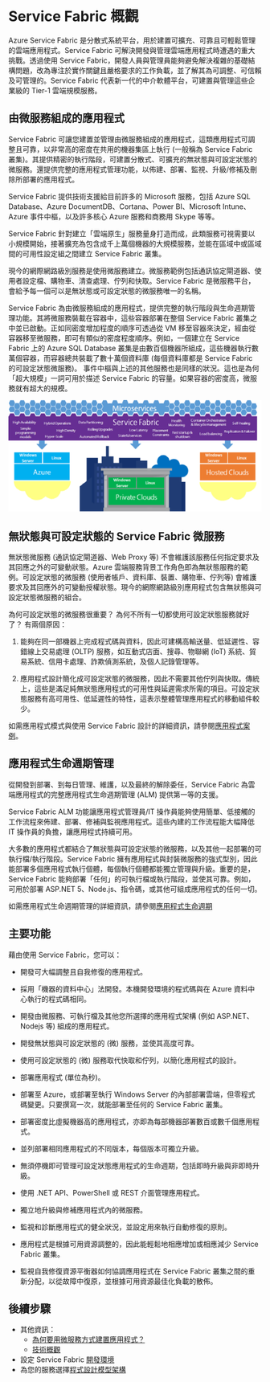 <properties
   pageTitle="Service Fabric 概觀 | Microsoft Azure"
   description="組成多個微服務以提供調整和恢復功能的 Service Fabric 概觀。Service Fabric 是分散式系統平台，用於建置可擴充、可靠且可輕鬆管理的雲端應用程式。"
   services="service-fabric"
   documentationCenter=".net"
   authors="msfussell"
   manager="timlt"
   editor="masnider"/>

<tags
   ms.service="service-fabric"
   ms.devlang="dotnet"
   ms.topic="article"
   ms.tgt_pltfrm="NA"
   ms.workload="NA"
   ms.date="11/18/2015"
   ms.author="mfussell"/>

# Service Fabric 概觀
Azure Service Fabric 是分散式系統平台，用於建置可擴充、可靠且可輕鬆管理的雲端應用程式。Service Fabric 可解決開發與管理雲端應用程式時遭遇的重大挑戰。透過使用 Service Fabric，開發人員與管理員能夠避免解決複雜的基礎結構問題，改為專注於實作關鍵且嚴格要求的工作負載，並了解其為可調整、可信賴及可管理的。Service Fabric 代表新一代的中介軟體平台，可建置與管理這些企業級的 Tier-1 雲端規模服務。

## 由微服務組成的應用程式
Service Fabric 可讓您建置並管理由微服務組成的應用程式，這類應用程式可調整且可靠，以非常高的密度在共用的機器集區上執行 (一般稱為 Service Fabric 叢集)。其提供精密的執行階段，可建置分散式、可擴充的無狀態與可設定狀態的微服務。還提供完整的應用程式管理功能，以佈建、部署、監視、升級/修補及刪除所部署的應用程式。

Service Fabric 提供技術支援給目前許多的 Microsoft 服務，包括 Azure SQL Database、Azure DocumentDB、Cortana、Power BI、Microsoft Intune、Azure 事件中樞，以及許多核心 Azure 服務和商務用 Skype 等等。

Service Fabric 針對建立「雲端原生」服務量身打造而成，此類服務可視需要以小規模開始，接著擴充為包含成千上萬個機器的大規模服務，並能在區域中或區域間的可用性設定組之間建立 Service Fabric 叢集。

現今的網際網路級別服務是使用微服務建立。微服務範例包括通訊協定閘道器、使用者設定檔、購物車、清查處理、佇列和快取。Service Fabric 是微服務平台，會給予每一個可以是無狀態或可設定狀態的微服務唯一的名稱。

Service Fabric 為由微服務組成的應用程式，提供完整的執行階段與生命週期管理功能。其將微服務裝載在容器中，這些容器部署在整個 Service Fabric 叢集之中並已啟動。正如同密度增加程度的順序可透過從 VM 移至容器來決定，經由從容器移至微服務，即可有類似的密度程度順序。例如，一個建立在 Service Fabric 上的 Azure SQL Database 叢集是由數百個機器所組成，這些機器執行數萬個容器，而容器總共裝載了數十萬個資料庫 (每個資料庫都是 Service Fabric 的可設定狀態微服務)。 事件中樞與上述的其他服務也是同樣的狀況。這也是為何「超大規模」一詞可用於描述 Service Fabric 的容量。如果容器的密度高，微服務就有超大的規模。

![Service Fabric 平台][Image1]

## 無狀態與可設定狀態的 Service Fabric 微服務

無狀態微服務 (通訊協定閘道器、Web Proxy 等) 不會維護該服務任何指定要求及其回應之外的可變動狀態。Azure 雲端服務背景工作角色即為無狀態服務的範例。可設定狀態的微服務 (使用者帳戶、資料庫、裝置、購物車、佇列等) 會維護要求及其回應外的可變動授權狀態。現今的網際網路級別應用程式包含無狀態與可設定狀態微服務的組合。

為何可設定狀態的微服務很重要？ 為何不所有一切都使用可設定狀態服務就好了？ 有兩個原因：

1. 能夠在同一部機器上完成程式碼與資料，因此可建構高輸送量、低延遲性、容錯線上交易處理 (OLTP) 服務，如互動式店面、搜尋、物聯網 (IoT) 系統、貿易系統、信用卡處理、詐欺偵測系統，及個人記錄管理等。

2. 應用程式設計簡化成可設定狀態的微服務，因此不需要其他佇列與快取。傳統上，這些是滿足純無狀態應用程式的可用性與延遲需求所需的項目。可設定狀態服務有高可用性、低延遲性的特性，這表示整體管理應用程式的移動組件較少。

如需應用程式模式與使用 Service Fabric 設計的詳細資訊，請參閱[應用程式案例](service-fabric-application-scenarios.md)。

## 應用程式生命週期管理
從開發到部署、到每日管理、維護，以及最終的解除委任，Service Fabric 為雲端應用程式的完整應用程式生命週期管理 (ALM) 提供第一等的支援。

Service Fabric ALM 功能讓應用程式管理員/IT 操作員能夠使用簡單、低接觸的工作流程來佈建、部署、修補與監視應用程式。這些內建的工作流程能大幅降低 IT 操作員的負擔，讓應用程式持續可用。

大多數的應用程式都結合了無狀態與可設定狀態的微服務，以及其他一起部署的可執行檔/執行階段。Service Fabric 擁有應用程式與封裝微服務的強式型別，因此能部署多個應用程式執行個體，每個執行個體都能獨立管理與升級。重要的是，Service Fabric 能夠部署「任何」的可執行檔或執行階段，並使其可靠。例如，可用於部署 ASP.NET 5、Node.js、指令碼，或其他可組成應用程式的任何一切。

如需應用程式生命週期管理的詳細資訊，請參閱[應用程式生命週期](service-fabric-application-lifecycle.md)

## 主要功能
藉由使用 Service Fabric，您可以：

- 開發可大幅調整且自我修復的應用程式。

- 採用「機器的資料中心」法開發。本機開發環境的程式碼與在 Azure 資料中心執行的程式碼相同。

- 開發由微服務、可執行檔及其他您所選擇的應用程式架構 (例如 ASP.NET、Nodejs 等) 組成的應用程式。

- 開發無狀態與可設定狀態的 (微) 服務，並使其高度可靠。

- 使用可設定狀態的 (微) 服務取代快取和佇列，以簡化應用程式的設計。

- 部署應用程式 (單位為秒)。

- 部署至 Azure，或部署至執行 Windows Server 的內部部署雲端，但零程式碼變更。只要撰寫一次，就能部署至任何的 Service Fabric 叢集。

- 部署密度比虛擬機器高的應用程式，亦即為每部機器部署數百或數千個應用程式。

- 並列部署相同應用程式的不同版本，每個版本可獨立升級。

- 無須停機即可管理可設定狀態應用程式的生命週期，包括即時升級與非即時升級。

- 使用 .NET API、PowerShell 或 REST 介面管理應用程式。

- 獨立地升級與修補應用程式內的微服務。

- 監視和診斷應用程式的健全狀況，並設定用來執行自動修復的原則。

- 應用程式是根據可用資源調整的，因此能輕鬆地相應增加或相應減少 Service Fabric 叢集。

- 監視自我修復資源平衡器如何協調應用程式在 Service Fabric 叢集之間的重新分配，以從故障中復原，並根據可用資源最佳化負載的散佈。

<!--Every topic should have next steps and links to the next logical set of content to keep the customer engaged-->
## 後續步驟

* 其他資訊：
	* [為何要用微服務方式建置應用程式？](service-fabric-overview-microservices.md)
	* [技術概觀](service-fabric-technical-overview.md)
* 設定 Service Fabric [開發環境](service-fabric-get-started.md)  
* 為您的服務選擇[程式設計模型架構](service-fabric-choose-framework.md)


[Image1]: media/service-fabric-overview/Service-Fabric-Overview.png

<!---HONumber=AcomDC_1223_2015-->
